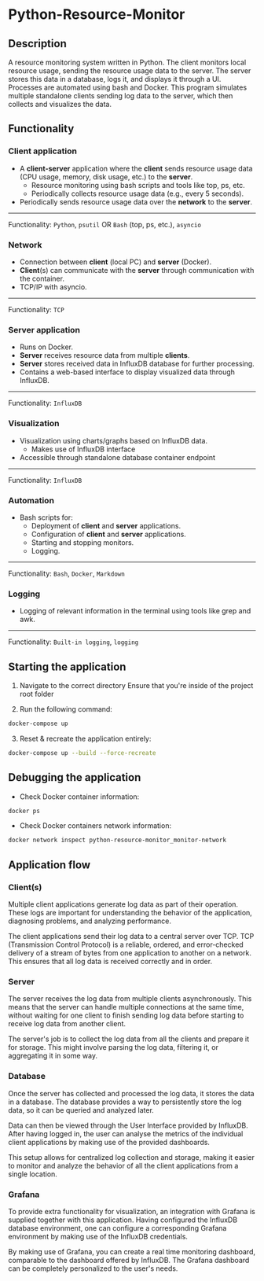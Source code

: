 # Python-Resource-Monitor

## Description

A resource monitoring system written in Python. The client monitors local resource usage, sending the resource usage data to the server. The server stores this data in a database, logs it, and displays it through a UI. Processes are automated using bash and Docker. This program simulates multiple standalone clients sending log data to the server, which then collects and visualizes the data.

## Functionality

### Client application

- A **client-server** application where the **client** sends resource usage data (CPU usage, memory, disk usage, etc.) to the **server**.
  - Resource monitoring using bash scripts and tools like top, ps, etc.
  - Periodically collects resource usage data (e.g., every 5 seconds).
- Periodically sends resource usage data over the **network** to the **server**.

---

Functionality: `Python`, `psutil` OR `Bash` (top, ps, etc.), `asyncio`

### Network

- Connection between **client** (local PC) and **server** (Docker).
- **Client**(s) can communicate with the **server** through communication with the container.
- TCP/IP with asyncio.

---

Functionality: `TCP`

### Server application

- Runs on Docker.
- **Server** receives resource data from multiple **clients**.
- **Server** stores received data in InfluxDB database for further processing.
- Contains a web-based interface to display visualized data through InfluxDB.

---

Functionality: `InfluxDB`

### Visualization

- Visualization using charts/graphs based on InfluxDB data.
  - Makes use of InfluxDB interface
- Accessible through standalone database container endpoint

---

Functionality: `InfluxDB`

### Automation

- Bash scripts for:
  - Deployment of **client** and **server** applications.
  - Configuration of **client** and **server** applications.
  - Starting and stopping monitors.
  - Logging.

---

Functionality: `Bash`, `Docker`, `Markdown`

### Logging

- Logging of relevant information in the terminal using tools like grep and awk.

---

Functionality: `Built-in logging`, `logging`

## Starting the application

1. Navigate to the correct directory
   Ensure that you're inside of the project root folder

2. Run the following command:

```sh
docker-compose up
```

3. Reset & recreate the application entirely:

```sh
docker-compose up --build --force-recreate
```

## Debugging the application

- Check Docker container information:

```sh
docker ps
```

- Check Docker containers network information:

```sh
docker network inspect python-resource-monitor_monitor-network
```

## Application flow

### Client(s)

Multiple client applications generate log data as part of their operation. These logs are important for understanding the behavior of the application, diagnosing problems, and analyzing performance.

The client applications send their log data to a central server over TCP. TCP (Transmission Control Protocol) is a reliable, ordered, and error-checked delivery of a stream of bytes from one application to another on a network. This ensures that all log data is received correctly and in order.

### Server

The server receives the log data from multiple clients asynchronously. This means that the server can handle multiple connections at the same time, without waiting for one client to finish sending log data before starting to receive log data from another client.

The server's job is to collect the log data from all the clients and prepare it for storage. This might involve parsing the log data, filtering it, or aggregating it in some way.

### Database

Once the server has collected and processed the log data, it stores the data in a database. The database provides a way to persistently store the log data, so it can be queried and analyzed later.

Data can then be viewed through the User Interface provided by InfluxDB. After having logged in, the user can analyse the metrics of the individual client applications by making use of the provided dashboards.

This setup allows for centralized log collection and storage, making it easier to monitor and analyze the behavior of all the client applications from a single location.

### Grafana

To provide extra functionality for visualization, an integration with Grafana is supplied together with this application. Having configured the InfluxDB database environment, one can configure a corresponding Grafana environment by making use of the InfluxDB credentials.

By making use of Grafana, you can create a real time monitoring dashboard, comparable to the dashboard offered by InfluxDB. The Grafana dashboard can be completely personalized to the user's needs.

